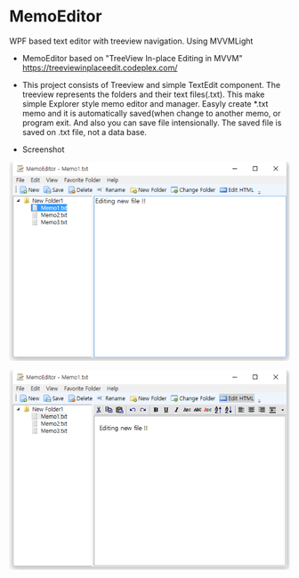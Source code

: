 # MemoEditor
WPF based text editor with treeview navigation. Using MVVMLight


- MemoEditor based on "TreeView In-place Editing in MVVM"
https://treeviewinplaceedit.codeplex.com/

- This project consists of Treeview and simple TextEdit component. The treeview represents 
the folders and their text files(.txt). This make simple Explorer style memo editor and manager. 
Easyly create *.txt memo and it is automatically saved(when change to another memo, 
or program exit. And also you can save file intensionally. 
The saved file is saved on .txt file, not a data base.

- Screenshot

<img src="./screenshot1.png" width="" height=""></img> 

<img src="./screenshot2.png" width="" height=""></img> 

